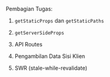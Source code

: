 Pembagian Tugas:

1. `getStaticProps` dan `getStaticPaths`

2. `getServerSideProps`

3. API Routes

4. Pengambilan Data Sisi Klien

5. SWR (stale-while-revalidate)